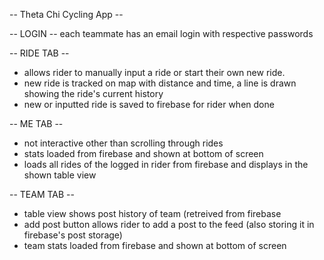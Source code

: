 -- Theta Chi Cycling App --


 -- LOGIN --
each teammate has an email login with respective passwords

 -- RIDE TAB --
- allows rider to manually input a ride or start their own new ride.
- new ride is tracked on map with distance and time, a line is drawn showing the ride's current history
- new or inputted ride is saved to firebase for rider when done


 -- ME TAB --
- not interactive other than scrolling through rides
- stats loaded from firebase and shown at bottom of screen
- loads all rides of the logged in rider from firebase and displays in the shown table view


 -- TEAM TAB --
- table view shows post history of team (retreived from firebase
- add post button allows rider to add a post to the feed (also storing it in firebase's post storage)
- team stats loaded from firebase and shown at bottom of screen
